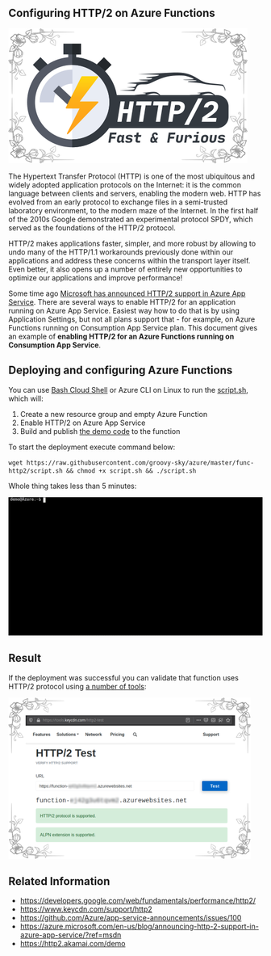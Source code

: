 ## Configuring HTTP/2 on Azure Functions

![](/images/func-az-ip/http2_func_logo.png)

The Hypertext Transfer Protocol (HTTP) is one of the most ubiquitous and widely adopted application protocols on the Internet: it is the common language between clients and servers, enabling the modern web. HTTP has evolved from an early protocol to exchange files in a semi-trusted laboratory environment, to the modern maze of the Internet. In the first half of the 2010s Google demonstrated an experimental protocol SPDY, which served as the foundations of the HTTP/2 protocol. 

HTTP/2 makes applications faster, simpler, and more robust by allowing to undo many of the HTTP/1.1 workarounds previously done within our applications and address these concerns within the transport layer itself. Even better, it also opens up a number of entirely new opportunities to optimize our applications and improve performance!

Some time ago [Microsoft has announced HTTP/2 support in Azure App Service](https://azure.microsoft.com/en-us/blog/announcing-http-2-support-in-azure-app-service/?ref=msdn). There are several ways to enable HTTP/2 for an application running on Azure App Service. Easiest way how to do that is by using Application Settings, but not all plans support that - for example, on Azure Functions running on Consumption App Service plan. This document gives an example of **enabling HTTP/2 for an Azure Functions running on Consumption App Service**.  

## Deploying and configuring Azure Functions

You can use [Bash Cloud Shell](https://docs.microsoft.com/en-us/azure/cloud-shell/overview) or Azure CLI on Linux to run the [script.sh](https://raw.githubusercontent.com/groovy-sky/azure/master/func-http2/script.sh), which will:

1. Create a new resource group and empty Azure Function
2. Enable HTTP/2 on Azure App Service
3. Build and publish [the demo code](https://github.com/groovy-sky/azure-func-go-handler/blob/master/Function/GoCustomHandler.go) to the function 

To start the deployment execute command below:

```
wget https://raw.githubusercontent.com/groovy-sky/azure/master/func-http2/script.sh && chmod +x script.sh && ./script.sh

```

Whole thing takes less than 5 minutes:

![](/images/func-az-ip/function_http2_configuration.gif)

## Result

If the deployment was successful you can validate that function uses HTTP/2 protocol using [a number of tools](https://edit.co.uk/blog/test-website-supports-http2-0/):

![](/images/func-az-ip/http2_website_check.png)

## Related Information

* https://developers.google.com/web/fundamentals/performance/http2/
* https://www.keycdn.com/support/http2
* https://github.com/Azure/app-service-announcements/issues/100
* https://azure.microsoft.com/en-us/blog/announcing-http-2-support-in-azure-app-service/?ref=msdn
* https://http2.akamai.com/demo
